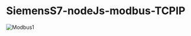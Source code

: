 # SiemensS7-nodeJs-modbus-TCPIP

![Modbus1](https://github.com/user-attachments/assets/0588f49d-18ac-47cf-a2b1-833fa60e6429)
